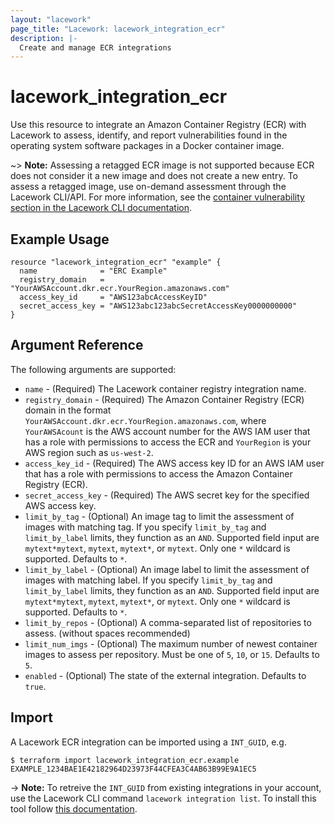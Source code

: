 ```yaml
---
layout: "lacework"
page_title: "Lacework: lacework_integration_ecr"
description: |-
  Create and manage ECR integrations
---
```


# lacework\_integration\_ecr

Use this resource to integrate an Amazon Container Registry (ECR) with Lacework to assess, identify,
and report vulnerabilities found in the operating system software packages in a Docker container
image.

~> **Note:** Assessing a retagged ECR image is not supported because ECR does not consider it a new image and does not create a new entry. To assess a retagged image, use on-demand assessment through the Lacework CLI/API. For more information, see the [container vulnerability section in the Lacework CLI documentation](https://github.com/lacework/go-sdk/wiki/CLI-Documentation#container-vulnerability-assessments).

## Example Usage

```hcl
resource "lacework_integration_ecr" "example" {
  name              = "ERC Example"
  registry_domain   = "YourAWSAccount.dkr.ecr.YourRegion.amazonaws.com"
  access_key_id     = "AWS123abcAccessKeyID"
  secret_access_key = "AWS123abc123abcSecretAccessKey0000000000"
}
```

## Argument Reference

The following arguments are supported:

* `name` - (Required) The Lacework container registry integration name.
* `registry_domain` - (Required) The Amazon Container Registry (ECR) domain in the format `YourAWSAccount.dkr.ecr.YourRegion.amazonaws.com`, where `YourAWSAcount` is the AWS account number for the AWS IAM user that has a role with permissions to access the ECR and `YourRegion` is your AWS region such as `us-west-2`.
* `access_key_id` - (Required) The AWS access key ID for an AWS IAM user that has a role with permissions to access the Amazon Container Registry (ECR).
* `secret_access_key` - (Required) The AWS secret key for the specified AWS access key.
* `limit_by_tag` - (Optional) An image tag to limit the assessment of images with matching tag. If you specify `limit_by_tag` and `limit_by_label` limits, they function as an `AND`. Supported field input are `mytext*mytext`, `mytext`, `mytext*`, or `mytext`. Only one `*` wildcard is supported. Defaults to `*`.
* `limit_by_label` - (Optional) An image label to limit the assessment of images with matching label. If you specify `limit_by_tag` and `limit_by_label` limits, they function as an `AND`. Supported field input are `mytext*mytext`, `mytext`, `mytext*`, or `mytext`. Only one `*` wildcard is supported. Defaults to `*`.
* `limit_by_repos` - (Optional) A comma-separated list of repositories to assess. (without spaces recommended)
* `limit_num_imgs` - (Optional) The maximum number of newest container images to assess per repository. Must be one of `5`, `10`, or `15`. Defaults to `5`.
* `enabled` - (Optional) The state of the external integration. Defaults to `true`.

## Import

A Lacework ECR integration can be imported using a `INT_GUID`, e.g.

```
$ terraform import lacework_integration_ecr.example EXAMPLE_1234BAE1E42182964D23973F44CFEA3C4AB63B99E9A1EC5
```
-> **Note:** To retreive the `INT_GUID` from existing integrations in your account, use the
	Lacework CLI command `lacework integration list`. To install this tool follow
	[this documentation](https://github.com/lacework/go-sdk/wiki/CLI-Documentation#installation).


